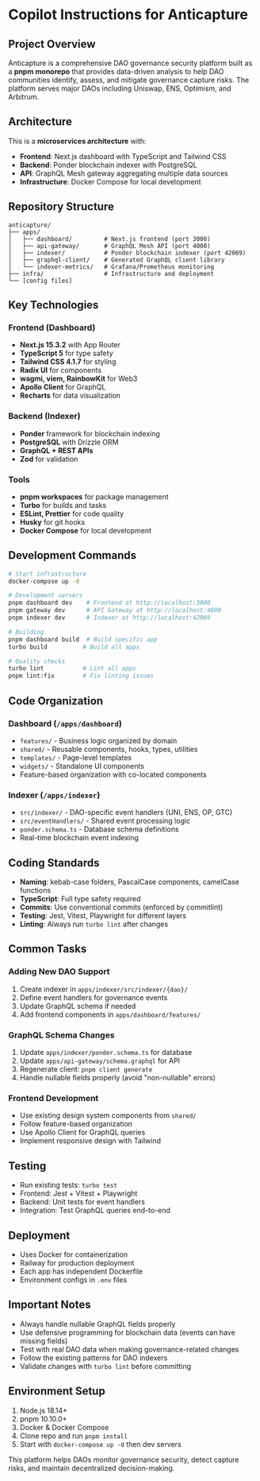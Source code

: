 # Copilot Instructions for Anticapture

## Project Overview

Anticapture is a comprehensive DAO governance security platform built as a **pnpm monorepo** that provides data-driven analysis to help DAO communities identify, assess, and mitigate governance capture risks. The platform serves major DAOs including Uniswap, ENS, Optimism, and Arbitrum.

## Architecture

This is a **microservices architecture** with:

- **Frontend**: Next.js dashboard with TypeScript and Tailwind CSS
- **Backend**: Ponder blockchain indexer with PostgreSQL
- **API**: GraphQL Mesh gateway aggregating multiple data sources
- **Infrastructure**: Docker Compose for local development

## Repository Structure

```
anticapture/
├── apps/
│   ├── dashboard/         # Next.js frontend (port 3000)
│   ├── api-gateway/       # GraphQL Mesh API (port 4000)
│   ├── indexer/           # Ponder blockchain indexer (port 42069)
│   ├── graphql-client/    # Generated GraphQL client library
│   └── indexer-metrics/   # Grafana/Prometheus monitoring
├── infra/                 # Infrastructure and deployment
└── [config files]
```

## Key Technologies

### Frontend (Dashboard)

- **Next.js 15.3.2** with App Router
- **TypeScript 5** for type safety
- **Tailwind CSS 4.1.7** for styling
- **Radix UI** for components
- **wagmi, viem, RainbowKit** for Web3
- **Apollo Client** for GraphQL
- **Recharts** for data visualization

### Backend (Indexer)

- **Ponder** framework for blockchain indexing
- **PostgreSQL** with Drizzle ORM
- **GraphQL + REST APIs**
- **Zod** for validation

### Tools

- **pnpm workspaces** for package management
- **Turbo** for builds and tasks
- **ESLint, Prettier** for code quality
- **Husky** for git hooks
- **Docker Compose** for local development

## Development Commands

```bash
# Start infrastructure
docker-compose up -d

# Development servers
pnpm dashboard dev    # Frontend at http://localhost:3000
pnpm gateway dev      # API Gateway at http://localhost:4000
pnpm indexer dev      # Indexer at http://localhost:42069

# Building
pnpm dashboard build  # Build specific app
turbo build          # Build all apps

# Quality checks
turbo lint           # Lint all apps
pnpm lint:fix        # Fix linting issues
```

## Code Organization

### Dashboard (`/apps/dashboard`)

- `features/` - Business logic organized by domain
- `shared/` - Reusable components, hooks, types, utilities
- `templates/` - Page-level templates
- `widgets/` - Standalone UI components
- Feature-based organization with co-located components

### Indexer (`/apps/indexer`)

- `src/indexer/` - DAO-specific event handlers (UNI, ENS, OP, GTC)
- `src/eventHandlers/` - Shared event processing logic
- `ponder.schema.ts` - Database schema definitions
- Real-time blockchain event indexing

## Coding Standards

- **Naming**: kebab-case folders, PascalCase components, camelCase functions
- **TypeScript**: Full type safety required
- **Commits**: Use conventional commits (enforced by commitlint)
- **Testing**: Jest, Vitest, Playwright for different layers
- **Linting**: Always run `turbo lint` after changes

## Common Tasks

### Adding New DAO Support

1. Create indexer in `apps/indexer/src/indexer/{dao}/`
2. Define event handlers for governance events
3. Update GraphQL schema if needed
4. Add frontend components in `apps/dashboard/features/`

### GraphQL Schema Changes

1. Update `apps/indexer/ponder.schema.ts` for database
2. Update `apps/api-gateway/schema.graphql` for API
3. Regenerate client: `pnpm client generate`
4. Handle nullable fields properly (avoid "non-nullable" errors)

### Frontend Development

- Use existing design system components from `shared/`
- Follow feature-based organization
- Use Apollo Client for GraphQL queries
- Implement responsive design with Tailwind

## Testing

- Run existing tests: `turbo test`
- Frontend: Jest + Vitest + Playwright
- Backend: Unit tests for event handlers
- Integration: Test GraphQL queries end-to-end

## Deployment

- Uses Docker for containerization
- Railway for production deployment
- Each app has independent Dockerfile
- Environment configs in `.env` files

## Important Notes

- Always handle nullable GraphQL fields properly
- Use defensive programming for blockchain data (events can have missing fields)
- Test with real DAO data when making governance-related changes
- Follow the existing patterns for DAO indexers
- Validate changes with `turbo lint` before committing

## Environment Setup

1. Node.js 18.14+
2. pnpm 10.10.0+
3. Docker & Docker Compose
4. Clone repo and run `pnpm install`
5. Start with `docker-compose up -d` then dev servers

This platform helps DAOs monitor governance security, detect capture risks, and maintain decentralized decision-making.
